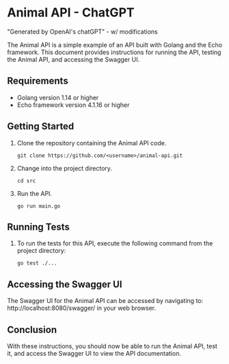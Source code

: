 # Animal API - ChatGPT
"Generated by OpenAI's chatGPT" - w/ modifications

The Animal API is a simple example of an API built with Golang and the Echo framework. This document provides instructions for running the API, testing the Animal API, and accessing the Swagger UI.

## Requirements

- Golang version 1.14 or higher
- Echo framework version 4.1.16 or higher

## Getting Started

1. Clone the repository containing the Animal API code.
   ```
   git clone https://github.com/<username>/animal-api.git
   ```
2. Change into the project directory.
   ```
   cd src
   ```
3. Run the API.
   ```
   go run main.go
   ```

## Running Tests
1. To run the tests for this API, execute the following command from the project directory:
   ```
   go test ./...
   ```

## Accessing the Swagger UI

The Swagger UI for the Animal API can be accessed by navigating to: http://localhost:8080/swagger/ in your web browser.

## Conclusion

With these instructions, you should now be able to run the Animal API, test it, and access the Swagger UI to view the API documentation.